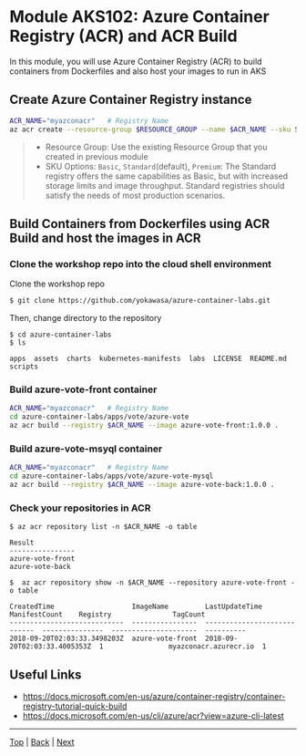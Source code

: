 # Module AKS102: Azure Container Registry (ACR) and ACR Build

In this module, you will use Azure Container Registry (ACR) to build containers from Dockerfiles and also host your images to run in AKS

## Create Azure Container Registry instance

```sh
ACR_NAME="myazconacr"   # Registry Name
az acr create --resource-group $RESOURCE_GROUP --name $ACR_NAME --sku Standard
```
> - Resource Group: Use the existing Resource Group that you created in previous module
> - SKU Options: `Basic`, `Standard`(default), `Premium`: The Standard registry offers the same capabilities as Basic, but with increased storage limits and image throughput. Standard registries should satisfy the needs of most production scenarios.

## Build Containers from Dockerfiles using ACR Build and host the images in ACR

### Clone the workshop repo into the cloud shell environment

Clone the workshop repo
```sh
$ git clone https://github.com/yokawasa/azure-container-labs.git
```

Then, change directory to the repository

```
$ cd azure-container-labs
$ ls

apps  assets  charts  kubernetes-manifests  labs  LICENSE  README.md  scripts
```

### Build azure-vote-front container
```sh
ACR_NAME="myazconacr"   # Registry Name
cd azure-container-labs/apps/vote/azure-vote
az acr build --registry $ACR_NAME --image azure-vote-front:1.0.0 .
```

### Build azure-vote-msyql container
```sh
ACR_NAME="myazconacr"   # Registry Name
cd azure-container-labs/apps/vote/azure-vote-mysql
az acr build --registry $ACR_NAME --image azure-vote-back:1.0.0 .
```

### Check your repositories in ACR

```
$ az acr repository list -n $ACR_NAME -o table

Result
----------------
azure-vote-front
azure-vote-back
```

```
$  az acr repository show -n $ACR_NAME --repository azure-vote-front -o table

CreatedTime                   ImageName         LastUpdateTime                ManifestCount    Registry               TagCount
----------------------------  ----------------  ----------------------------  ---------------  ---------------------  ----------
2018-09-20T02:03:33.3498203Z  azure-vote-front  2018-09-20T02:03:33.4005353Z  1                myazconacr.azurecr.io  1
```


## Useful Links
- https://docs.microsoft.com/en-us/azure/container-registry/container-registry-tutorial-quick-build
- https://docs.microsoft.com/en-us/cli/azure/acr?view=azure-cli-latest

---
[Top](../README.md) | [Back](aks-101-create-aks-cluster.md) | [Next](aks-103-deploy-app.md)
